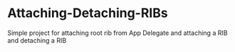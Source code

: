 # Attaching-Detaching-RIBs
Simple project for attaching root rib from App Delegate and attaching a RIB and detaching a RIB
